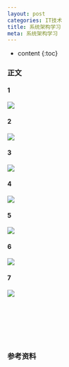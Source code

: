 ```yaml
---
layout: post
categories: IT技术
title: 系统架构学习
meta: 系统架构学习
---
```

* content
{:toc}

### 正文

#### 1

![]({{site.baseurl}}/images/20190825/20190825232428.png)

#### 2

![]({{site.baseurl}}/images/20190828/20190828144459.png)

#### 3

![]({{site.baseurl}}/images/20190828/20190828144650.png)

#### 4

![]({{site.baseurl}}/images/20190828/20190828144746.png)

#### 5

![]({{site.baseurl}}/images/20190828/20190828145006.png)

#### 6

![]({{site.baseurl}}/images/20190828/20190828145105.png)

#### 7

![]({{site.baseurl}}/images/20190828/20190828145135.png)


<br/><br/><br/><br/><br/>
### 参考资料





